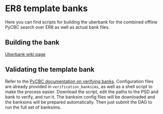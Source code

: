 # ER8 template banks

Here you can find scripts for building the uberbank for the combined offline PyCBC search over ER8
as well as actual bank files.

## Building the bank

[Uberbank wiki page](https://www.lsc-group.phys.uwm.edu/ligovirgo/cbcnote/ER8/pycbc_offline/combined_bank#Construction)

## Validating the template bank

Refer to the [PyCBC documentation on verifying banks](http://ligo-cbc.github.io/pycbc/latest/html/uberbank_verify.html?highlight=verify).
Configuration files are already provided in `verification_banksims`, as well as
a shell script to make the process easier. Download the script, edit the paths
to the PSD and bank to verify, and run it. The banksim config files will be
downloaded and the banksims will be prepared automatically. Then just submit
the DAG to run the full set of banksims.
